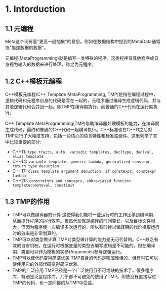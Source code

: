 # 1. Intorduction

## 1.1 元编程
Meta这个词有着"更高一层抽象"的意思。例如在数据结构中提到的MetaData通常指"描述数据的数据"。

元编程(MetaProgramming)就是编写一类特殊的程序，这类程序将其他程序或自身视为输入的数据来进行处理，称之为元程序。

## 1.2 C++模板元编程
C++模板元编程(C++ Template MetaProgramming, TMP)是指在编程过程中，逻辑代码和元程序自身的代码是写在一起的，元程序通过编译生成逻辑代码，并与其他逻辑代码合并到一起。即TMP在编译期执行，而普通的C++代码在运行期执行。

C++ Template MetaProgramming(TMP)借助编译器处理模板的能力，在编译期生成代码，最终和普通的C++代码一起编译执行。C++标准也在C++11之后对TMP进行了大幅度支持，包括一些核心的语言特性和标准库组件。这里列举了其中比较重要的部分:
- C++11: `type traits, auto, variadic templates, decltype, declval, alias template`
- C++14: `variable template, generic lambda, generalized constepr, return type decuction`
- C++17: `class template argument deduction, if constexpr, constexpr lambda`
- C++20: `constraints and concepts, abbreviated function templateconsteval, constinit`

## 1.3 TMP的作用
- TMP可以做编译器的计算
这使得我们能将一些运行时的工作迁移到编译期，从而提升程序的运行效率。当然代价就是编译的时间变长，以及目标文件增大。但因为程序使一次编译多次运行的，所以有时候以编译期的代价换取运行时的效率是非常划算的。
- TMP可以对类型做计算
TMP对类型做计算的能力是无可代替的。C++缺乏有效的自省机制，在运行时根据变量的类型去编写逻辑是不可能的。但在编译期，类型可以作为模板的实参(Arguments)参与逻辑运行。
- TMP可以使代码变得简洁优美
TMP自身的代码是晦涩难懂的，但有时它可以使使用它的外部代码变得简洁优雅。
- TMP的广泛应用
TMP已经是一个广泛使用且不可或缺的技术了。很多程序库，特别是泛型程序库，几乎都不可避免的使用了TMP。即使没有直接写过TMP的代码，也一定间接的从TMP中受益。
